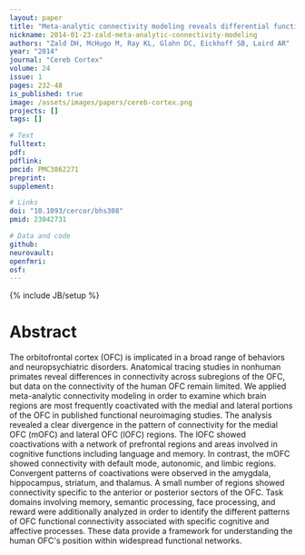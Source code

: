 ```yaml
---
layout: paper
title: "Meta-analytic connectivity modeling reveals differential functional connectivity of the medial and lateral orbitofrontal cortex."
nickname: 2014-01-23-zald-meta-analytic-connectivity-modeling
authors: "Zald DH, McHugo M, Ray KL, Glahn DC, Eickhoff SB, Laird AR"
year: "2014"
journal: "Cereb Cortex"
volume: 24
issue: 1
pages: 232-48
is_published: true
image: /assets/images/papers/cereb-cortex.png
projects: []
tags: []

# Text
fulltext:
pdf:
pdflink:
pmcid: PMC3862271
preprint:
supplement:

# Links
doi: "10.1093/cercor/bhs308"
pmid: 23042731

# Data and code
github:
neurovault:
openfmri:
osf:
---
```

{% include JB/setup %}

# Abstract

The orbitofrontal cortex (OFC) is implicated in a broad range of behaviors and neuropsychiatric disorders. Anatomical tracing studies in nonhuman primates reveal differences in connectivity across subregions of the OFC, but data on the connectivity of the human OFC remain limited. We applied meta-analytic connectivity modeling in order to examine which brain regions are most frequently coactivated with the medial and lateral portions of the OFC in published functional neuroimaging studies. The analysis revealed a clear divergence in the pattern of connectivity for the medial OFC (mOFC) and lateral OFC (lOFC) regions. The lOFC showed coactivations with a network of prefrontal regions and areas involved in cognitive functions including language and memory. In contrast, the mOFC showed connectivity with default mode, autonomic, and limbic regions. Convergent patterns of coactivations were observed in the amygdala, hippocampus, striatum, and thalamus. A small number of regions showed connectivity specific to the anterior or posterior sectors of the OFC. Task domains involving memory, semantic processing, face processing, and reward were additionally analyzed in order to identify the different patterns of OFC functional connectivity associated with specific cognitive and affective processes. These data provide a framework for understanding the human OFC's position within widespread functional networks.

